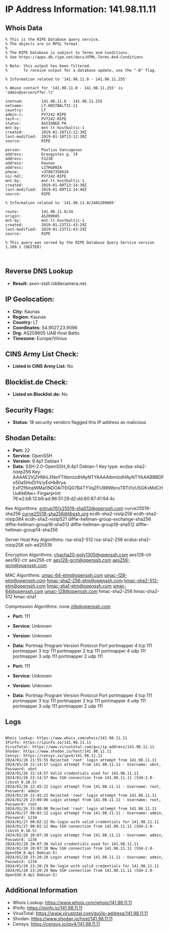 # IP Address Information: 141.98.11.11

## Whois Data
```
% This is the RIPE Database query service.
% The objects are in RPSL format.
%
% The RIPE Database is subject to Terms and Conditions.
% See https://apps.db.ripe.net/docs/HTML-Terms-And-Conditions

% Note: this output has been filtered.
%       To receive output for a database update, use the "-B" flag.

% Information related to '141.98.11.0 - 141.98.11.255'

% Abuse contact for '141.98.11.0 - 141.98.11.255' is 'admin@serveroffer.lt'

inetnum:        141.98.11.0 - 141.98.11.255
netname:        LT-HOSTBALTIC-11
country:        LT
admin-c:        PV7242-RIPE
tech-c:         PV7242-RIPE
status:         ASSIGNED PA
mnt-by:         mnt-lt-hostbaltic-1
created:        2019-01-10T13:12:30Z
last-modified:  2019-01-10T13:12:30Z
source:         RIPE

person:         Paulius Vancugovas
address:        Draugystes g. 19
address:        51230
address:        Kaunas
address:        LITHUANIA
phone:          +37067358624
nic-hdl:        PV7242-RIPE
mnt-by:         mnt-lt-hostbaltic-1
created:        2019-01-08T13:14:38Z
last-modified:  2019-01-09T13:14:40Z
source:         RIPE

% Information related to '141.98.11.0/24AS209605'

route:          141.98.11.0/24
origin:         AS209605
mnt-by:         mnt-lt-hostbaltic-1
created:        2019-01-23T11:43:29Z
last-modified:  2019-01-23T11:43:29Z
source:         RIPE

% This query was served by the RIPE Database Query Service version 1.109.1 (DEXTER)



```
## Reverse DNS Lookup
- **Result:** axon-stall.riddlecamera.net.

## IP Geolocation:
- **City:** Kaunas
- **Region:** Kaunas
- **Country:** LT
- **Coordinates:** 54.9027,23.9096
- **Org:** AS209605 UAB Host Baltic
- **Timezone:** Europe/Vilnius

## CINS Army List Check:
- **Listed in CINS Army List:** 
No

## Blocklist.de Check:
- **Listed on Blocklist.de:** 
No

## Security Flags:
- **Status:** 18 security vendors flagged this IP address as malicious

## Shodan Details:
- **Port:** 22
- **Service:** OpenSSH
- **Version:** 9.4p1 Debian 1
- **Data:** SSH-2.0-OpenSSH_9.4p1 Debian-1
Key type: ecdsa-sha2-nistp256
Key: AAAAE2VjZHNhLXNoYTItbmlzdHAyNTYAAAAIbmlzdHAyNTYAAABBBDFo50aSHoDiYs/yEsHkBrya
ExPZf6inpWMal1NDOAITElQ07B4TYVqZFU98WbnxTRTiI1zUSGKxMdCHUuKk6Aw=
Fingerprint: 76:e2:b8:12:b9:ad:96:51:29:d2:dd:80:87:41:94:4c

Kex Algorithms:
	sntrup761x25519-sha512@openssh.com
	curve25519-sha256
	curve25519-sha256@libssh.org
	ecdh-sha2-nistp256
	ecdh-sha2-nistp384
	ecdh-sha2-nistp521
	diffie-hellman-group-exchange-sha256
	diffie-hellman-group16-sha512
	diffie-hellman-group18-sha512
	diffie-hellman-group14-sha256

Server Host Key Algorithms:
	rsa-sha2-512
	rsa-sha2-256
	ecdsa-sha2-nistp256
	ssh-ed25519

Encryption Algorithms:
	chacha20-poly1305@openssh.com
	aes128-ctr
	aes192-ctr
	aes256-ctr
	aes128-gcm@openssh.com
	aes256-gcm@openssh.com

MAC Algorithms:
	umac-64-etm@openssh.com
	umac-128-etm@openssh.com
	hmac-sha2-256-etm@openssh.com
	hmac-sha2-512-etm@openssh.com
	hmac-sha1-etm@openssh.com
	umac-64@openssh.com
	umac-128@openssh.com
	hmac-sha2-256
	hmac-sha2-512
	hmac-sha1

Compression Algorithms:
	none
	zlib@openssh.com


- **Port:** 111
- **Service:** Unknown
- **Version:** Unknown
- **Data:** Portmap
Program	Version	Protocol	Port
portmapper	4	tcp	111
portmapper	3	tcp	111
portmapper	2	tcp	111
portmapper	4	udp	111
portmapper	3	udp	111
portmapper	2	udp	111


- **Port:** 111
- **Service:** Unknown
- **Version:** Unknown
- **Data:** Portmap
Program	Version	Protocol	Port
portmapper	4	tcp	111
portmapper	3	tcp	111
portmapper	2	tcp	111
portmapper	4	udp	111
portmapper	3	udp	111
portmapper	2	udp	111


## Logs
```

Whois Lookup: https://www.whois.com/whois/141.98.11.11
IPinfo: https://ipinfo.io/141.98.11.11
VirusTotal: https://www.virustotal.com/gui/ip-address/141.98.11.11
Shodan: https://www.shodan.io/host/141.98.11.11
Censys: https://censys.io/ipv4/141.98.11.11
2024/01/26 21:55:55 Rejected 'root' login attempt from 141.98.11.11
2024/01/26 22:14:57 Login attempt from 141.98.11.11 - Username: ubnt, Password: ubnt
2024/01/26 22:14:57 Valid credentials used for 141.98.11.11
2024/01/26 22:14:57 New SSH connection from 141.98.11.11 (SSH-2.0-libssh_0.10.5)
2024/01/26 22:45:22 Login attempt from 141.98.11.11 - Username: root, Password: admin
2024/01/26 22:45:22 Rejected 'root' login attempt from 141.98.11.11
2024/01/26 23:00:06 Login attempt from 141.98.11.11 - Username: root, Password: root
2024/01/26 23:00:06 Rejected 'root' login attempt from 141.98.11.11
2024/01/27 00:02:12 Login attempt from 141.98.11.11 - Username: admin, Password: 1234
2024/01/27 00:02:12 Re-login with valid credentials for 141.98.11.11
2024/01/27 00:02:12 New SSH connection from 141.98.11.11 (SSH-2.0-libssh_0.10.5)
2024/01/28 20:07:38 Login attempt from 141.98.11.11 - Username: admin, Password: 1234
2024/01/28 20:07:38 Valid credentials used for 141.98.11.11
2024/01/28 20:07:38 New SSH connection from 141.98.11.11 (SSH-2.0-OpenSSH_8.4p1 Debian-5)
2024/01/28 23:20:29 Login attempt from 141.98.11.11 - Username: admin, Password: 1234
2024/01/28 23:20:29 Re-login with valid credentials for 141.98.11.11
2024/01/28 23:20:29 New SSH connection from 141.98.11.11 (SSH-2.0-OpenSSH_8.4p1 Debian-5)

```
## Additional Information
- Whois Lookup: https://www.whois.com/whois/141.98.11.11
- IPinfo: https://ipinfo.io/141.98.11.11
- VirusTotal: https://www.virustotal.com/gui/ip-address/141.98.11.11
- Shodan: https://www.shodan.io/host/141.98.11.11
- Censys: https://censys.io/ipv4/141.98.11.11

